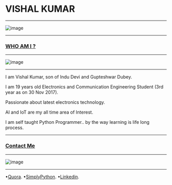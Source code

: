 # VISHAL KUMAR
-----------------


![image](https://qph.ec.quoracdn.net/main-qimg-79d77e3edbad4e35785402b59ce42b91-c)

-----------------------------------------------------------------------------------

### [WHO AM I ?](#WhoamI)
----------------------------
![image](https://qph.fs.quoracdn.net/main-thumb-113402770-200-agpgpkvhzjjshtivxogrhwsfhnewqzno.jpeg)

-----
I am Vishal Kumar, son of Indu Devi and Gupteshwar Dubey. 

I am 19 years old Electronics and Communication Engineering Student (3rd year as on 30 Nov 2017).   

Passionate about latest electronics technology.  

AI and IoT are my all time area of Interest.  

I am self taught Python Programmer.. by the way learning is life long process.  

------------------------------

### [Contact Me](#ContactMe)
------------------------------
![image](https://avatars2.githubusercontent.com/u/13533512?s=400&v=4)

------
 •[Quora](https://www.quora.com/profile/Vishal-566).
 •[SimplyPython](https://simplypython.quora.com).
 •[Linkedin](https://www.linkedin.com/in/the-vishal).
